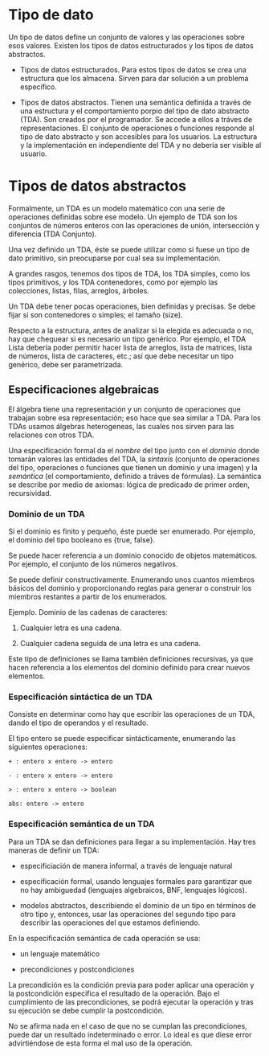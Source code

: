 # Tipo de dato

Un tipo de datos define un conjunto de valores y las operaciones sobre esos valores. Existen los tipos de datos estructurados y los tipos de datos abstractos.

- Tipos de datos estructurados. Para estos tipos de datos se crea una estructura que los almacena. Sirven para dar solución a un problema específico.

- Tipos de datos abstractos. Tienen una semántica definida a través de una estructura y el comportamiento porpio del tipo de dato abstracto (TDA). Son creados por el programador. Se accede a ellos a tráves de representaciones. El conjunto de operaciones o funciones responde al tipo de dato abstracto y son accesibles para los usuarios. La estructura y la implementación en independiente del TDA y no debería ser visible al usuario.

# Tipos de datos abstractos

Formalmente, un TDA es un modelo matemático con una serie de operaciones definidas sobre ese modelo. Un ejemplo de TDA son los conjuntos de números enteros con las operaciones de unión, intersección y diferencia (TDA Conjunto).

Una vez definido un TDA, éste se puede utilizar como si fuese un tipo de dato primitivo, sin preocuparse por cual sea su implementación.

A grandes rasgos, tenemos dos tipos de TDA, los TDA simples, como los tipos primitivos, y los TDA contenedores, como por ejemplo las colecciones, listas, filas, arreglos, árboles.

Un TDA debe tener pocas operaciones, bien definidas y precisas. Se debe fijar si son contenedores o simples; el tamaño (size).

Respecto a la estructura, antes de analizar si la elegida es adecuada o no, hay que chequear si es necesario un tipo genérico. Por ejemplo, el TDA Lista debería poder permitir hacer lista de arreglos, lista de matrices, lista de números, lista de caracteres, etc.; así que debe necesitar un tipo genérico, debe ser parametrizada.

## Especificaciones algebraicas

El álgebra tiene una representación y un conjunto de operaciones que trabajan sobre esa representación; eso hace que sea similar a TDA. Para los TDAs usamos álgebras heterogeneas, las cuales nos sirven para las relaciones con otros TDA.

Una especificación formal da el _nombre_ del tipo junto con el _dominio_ donde tomarán valores las entidades del TDA, la _sintaxis_ (conjunto de operaciones del tipo, operaciones o funciones que tienen un dominio y una imagen) y la _semántica_ (el comportamiento, definido a tráves de fórmulas). La semántica se describe por medio de axiomas: lógica de predicado de primer orden, recursividad.

### Dominio de un TDA

Si el dominio es finito y pequeño, éste puede ser enumerado. Por ejemplo, el dominio del tipo booleano es {true, false}.

Se puede hacer referencia a un dominio conocido de objetos matemáticos. Por ejemplo, el conjunto de los números negativos.

Se puede definir constructivamente. Enumerando unos cuantos miembros básicos del dominio y proporcionando reglas para generar o construir los miembros restantes a partir de los enumerados.

Ejemplo. Dominio de las cadenas de caracteres:

1. Cualquier letra es una cadena.

2. Cualquier cadena seguida de una letra es una cadena.

Este tipo de definiciones se llama también definiciones recursivas, ya que hacen referencia a los elementos del dominio definido para crear nuevos elementos.

### Especificación sintáctica de un TDA

Consiste en determinar como hay que escribir las operaciones de un TDA, dando el tipo de operandos y el resultado.

El tipo entero se puede especificar sintácticamente, enumerando las siguientes operaciones:

```
+ : entero x entero -> entero

- : entero x entero -> entero

> : entero x entero -> boolean

abs: entero -> entero
```

### Especificación semántica de un TDA

Para un TDA se dan definiciones para llegar a su implementación. Hay tres maneras de definir un TDA:

- especificiación de manera informal, a través de lenguaje natural

- especificación formal, usando lenguajes formales para garantizar que no hay ambiguedad (lenguajes algebraicos, BNF, lenguajes lógicos).

- modelos abstractos, describiendo el dominio de un tipo en términos de otro tipo y, entonces, usar las operaciones del segundo tipo para describir las operaciones del que estamos definiendo.

En la especificación semántica de cada operación se usa:

- un lenguaje matemático 

- precondiciones y postcondiciones 

La precondición es la condición previa para poder aplicar una operación y la postcondición especifica el resultado de la operación. Bajo el cumplimiento de las precondiciones, se podrá ejecutar la operación y tras su ejecución se debe cumplir la postcondición.

No se afirma nada en el caso de que no se cumplan las precondiciones, puede dar un resultado indeterminado o error.
Lo ideal es que diese error advirtiéndose de esta forma el mal uso de la operación.
